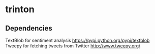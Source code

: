 # trinton

## Dependencies
TextBlob for sentiment analysis https://pypi.python.org/pypi/textblob
Tweepy for fetching tweets from Twitter http://www.tweepy.org/
